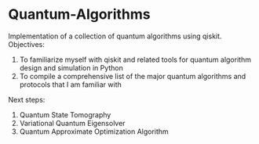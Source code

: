 # Quantum-Algorithms
Implementation of a collection of quantum algorithms using qiskit.
Objectives:
1) To familiarize myself with qiskit and related tools for quantum algorithm design and simulation in Python
2) To compile a comprehensive list of the major quantum algorithms and protocols that I am familiar with

Next steps:
1) Quantum State Tomography
2) Variational Quantum Eigensolver
3) Quantum Approximate Optimization Algorithm
